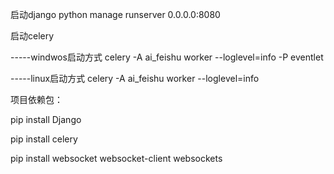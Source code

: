 启动django   python manage runserver 0.0.0.0:8080

启动celery

-----windwos启动方式  celery -A ai_feishu worker --loglevel=info -P eventlet
  
-----linux启动方式    celery -A ai_feishu worker --loglevel=info

项目依赖包：


pip install Django

pip install celery

pip install websocket websocket-client websockets

